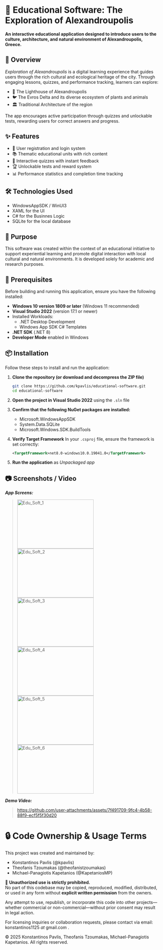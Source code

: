 # 🧭 Educational Software: The Exploration of Alexandroupolis

**An interactive educational application designed to introduce users to the culture, architecture, and natural environment of Alexandroupolis, Greece.**

## 📘 Overview

_Exploration of Alexandroupolis_ is a digital learning experience that guides users through the rich cultural and ecological heritage of the city. Through engaging lessons, quizzes, and performance tracking, learners can explore:

- 🗼 The Lighthouse of Alexandroupolis
- 🐦 The Evros Delta and its diverse ecosystem of plants and animals
- 🏛️ Traditional Architecture of the region

The app encourages active participation through quizzes and unlockable tests, rewarding users for correct answers and progress.

## ✨ Features

- 🔐 User registration and login system  
- 📚 Thematic educational units with rich content  
- 🧠 Interactive quizzes with instant feedback  
- 🏆 Unlockable tests and reward system  
- 📊 Performance statistics and completion time tracking  

## 🛠️ Technologies Used

- WindowsAppSDK / WinUI3
- XAML for the UI
- C# for the Businnes Logic
- SQLite for the local database

## 🚀 Purpose

This software was created within the context of an educational initiative to support experiential learning and promote digital interaction with local cultural and natural environments. It is developed solely for academic and research purposes.


## 🧰 Prerequisites

Before building and running this application, ensure you have the following installed:

- **Windows 10 version 1809 or later** (Windows 11 recommended)
- **Visual Studio 2022** (version 17.1 or newer)
- Installed Workloads:
  - .NET Desktop Development
  - Windows App SDK C# Templates
- **.NET SDK** (.NET 8)
- **Developer Mode** enabled in Windows

## 📦 Installation

Follow these steps to install and run the application:

1. **Clone the repository (or download and decompress the ZIP file)**
   ```bash
   git clone https://github.com/kpavlis/educational-software.git
   cd educational-software
2. **Open the project in Visual Studio 2022** using the `.sln` file
3. **Confirm that the following NuGet packages are installed:**
    - Microsoft.WindowsAppSDK
    - System.Data.SQLite
    - Microsoft.Windows.SDK.BuildTools
4. **Verify Target Framework**
     In your `.csproj` file, ensure the framework is set correctly:
   
     ```xml
     <TargetFramework>net8.0-windows10.0.19041.0</TargetFramework>
   
6. **Run the application** as _Unpackaged app_

## 📷 Screenshots / Video

**_App Screens:_**  
> <img width="250" height="160" alt="Edu_Soft_1" src="https://github.com/user-attachments/assets/402e869c-a1c3-486e-bbde-8c784005dee2" />
> <img width="250" height="160" alt="Edu_Soft_2" src="https://github.com/user-attachments/assets/24a95101-96ca-4f81-803d-8b15dc06f12e" />
> <img width="250" height="160" alt="Edu_Soft_3" src="https://github.com/user-attachments/assets/b8c7b131-bebb-494c-84a4-91a550357f6f" />
> <img width="250" height="160" alt="Edu_Soft_4" src="https://github.com/user-attachments/assets/649c353e-96f5-4e94-8a51-d8813fd71bc3" />
> <img width="250" height="160" alt="Edu_Soft_5" src="https://github.com/user-attachments/assets/e1801184-c698-4438-9c33-f733a6f95525" />
> <img width="250" height="160" alt="Edu_Soft_6" src="https://github.com/user-attachments/assets/fb1d5231-7fcc-4840-97b3-7eb1fa10c0f5" />

**_Demo Video:_**

> https://github.com/user-attachments/assets/7f491709-9fc4-4b58-88f9-ecf5f5f30d20


# 🔒 Code Ownership & Usage Terms

This project was created and maintained by:

- Konstantinos Pavlis (@kpavlis)
- Theofanis Tzoumakas (@theofanistzoumakas)
- Michael-Panagiotis Kapetanios (@KapetaniosMP)

🚫 **Unauthorized use is strictly prohibited.**  
No part of this codebase may be copied, reproduced, modified, distributed, or used in any form without **explicit written permission** from the owners.

Any attempt to use, republish, or incorporate this code into other projects—whether commercial or non-commercial—without prior consent may result in legal action.

For licensing inquiries or collaboration requests, please contact via email: konstantinos1125 _at_ gmail.com .

© 2025 Konstantinos Pavlis, Theofanis Tzoumakas, Michael-Panagiotis Kapetanios. All rights reserved.

